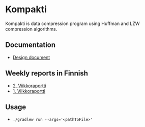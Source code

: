 # Kompakti
Kompakti is data compression program using Huffman and LZW compression algorithms.

## Documentation
- [Design document](documentation/design-document.md)

## Weekly reports in Finnish
- [2. Viikkoraportti](documentation/viikkoraportit/viikkoraportti-2.md)
- [1. Viikkoraportti](documentation/viikkoraportit/viikkoraportti-1.md)

## Usage
- `./gradlew run --args='<pathToFile>'`
